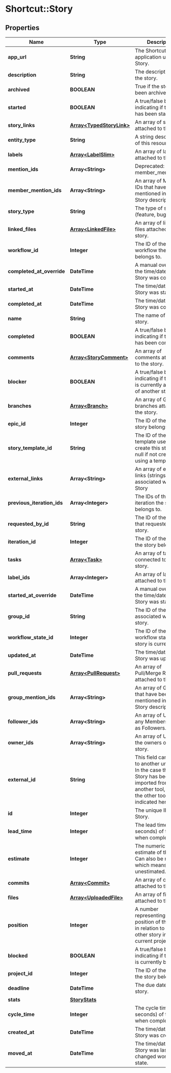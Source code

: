 # Shortcut::Story

## Properties
Name | Type | Description | Notes
------------ | ------------- | ------------- | -------------
**app_url** | **String** | The Shortcut application url for the Story. | 
**description** | **String** | The description of the story. | 
**archived** | **BOOLEAN** | True if the story has been archived or not. | 
**started** | **BOOLEAN** | A true/false boolean indicating if the Story has been started. | 
**story_links** | [**Array&lt;TypedStoryLink&gt;**](TypedStoryLink.md) | An array of story links attached to the Story. | 
**entity_type** | **String** | A string description of this resource. | 
**labels** | [**Array&lt;LabelSlim&gt;**](LabelSlim.md) | An array of labels attached to the story. | 
**mention_ids** | **Array&lt;String&gt;** | Deprecated: use member_mention_ids. | 
**member_mention_ids** | **Array&lt;String&gt;** | An array of Member IDs that have been mentioned in the Story description. | 
**story_type** | **String** | The type of story (feature, bug, chore). | 
**linked_files** | [**Array&lt;LinkedFile&gt;**](LinkedFile.md) | An array of linked files attached to the story. | 
**workflow_id** | **Integer** | The ID of the workflow the story belongs to. | 
**completed_at_override** | **DateTime** | A manual override for the time/date the Story was completed. | 
**started_at** | **DateTime** | The time/date the Story was started. | 
**completed_at** | **DateTime** | The time/date the Story was completed. | 
**name** | **String** | The name of the story. | 
**completed** | **BOOLEAN** | A true/false boolean indicating if the Story has been completed. | 
**comments** | [**Array&lt;StoryComment&gt;**](StoryComment.md) | An array of comments attached to the story. | 
**blocker** | **BOOLEAN** | A true/false boolean indicating if the Story is currently a blocker of another story. | 
**branches** | [**Array&lt;Branch&gt;**](Branch.md) | An array of Git branches attached to the story. | 
**epic_id** | **Integer** | The ID of the epic the story belongs to. | 
**story_template_id** | **String** | The ID of the story template used to create this story, or null if not created using a template. | 
**external_links** | **Array&lt;String&gt;** | An array of external links (strings) associated with a Story | 
**previous_iteration_ids** | **Array&lt;Integer&gt;** | The IDs of the iteration the story belongs to. | 
**requested_by_id** | **String** | The ID of the Member that requested the story. | 
**iteration_id** | **Integer** | The ID of the iteration the story belongs to. | 
**tasks** | [**Array&lt;Task&gt;**](Task.md) | An array of tasks connected to the story. | 
**label_ids** | **Array&lt;Integer&gt;** | An array of label ids attached to the story. | 
**started_at_override** | **DateTime** | A manual override for the time/date the Story was started. | 
**group_id** | **String** | The ID of the group associated with the story. | 
**workflow_state_id** | **Integer** | The ID of the workflow state the story is currently in. | 
**updated_at** | **DateTime** | The time/date the Story was updated. | 
**pull_requests** | [**Array&lt;PullRequest&gt;**](PullRequest.md) | An array of Pull/Merge Requests attached to the story. | 
**group_mention_ids** | **Array&lt;String&gt;** | An array of Group IDs that have been mentioned in the Story description. | 
**follower_ids** | **Array&lt;String&gt;** | An array of UUIDs for any Members listed as Followers. | 
**owner_ids** | **Array&lt;String&gt;** | An array of UUIDs of the owners of this story. | 
**external_id** | **String** | This field can be set to another unique ID. In the case that the Story has been imported from another tool, the ID in the other tool can be indicated here. | 
**id** | **Integer** | The unique ID of the Story. | 
**lead_time** | **Integer** | The lead time (in seconds) of this story when complete. | [optional] 
**estimate** | **Integer** | The numeric point estimate of the story. Can also be null, which means unestimated. | 
**commits** | [**Array&lt;Commit&gt;**](Commit.md) | An array of commits attached to the story. | 
**files** | [**Array&lt;UploadedFile&gt;**](UploadedFile.md) | An array of files attached to the story. | 
**position** | **Integer** | A number representing the position of the story in relation to every other story in the current project. | 
**blocked** | **BOOLEAN** | A true/false boolean indicating if the Story is currently blocked. | 
**project_id** | **Integer** | The ID of the project the story belongs to. | 
**deadline** | **DateTime** | The due date of the story. | 
**stats** | [**StoryStats**](StoryStats.md) |  | 
**cycle_time** | **Integer** | The cycle time (in seconds) of this story when complete. | [optional] 
**created_at** | **DateTime** | The time/date the Story was created. | 
**moved_at** | **DateTime** | The time/date the Story was last changed workflow-state. | 

